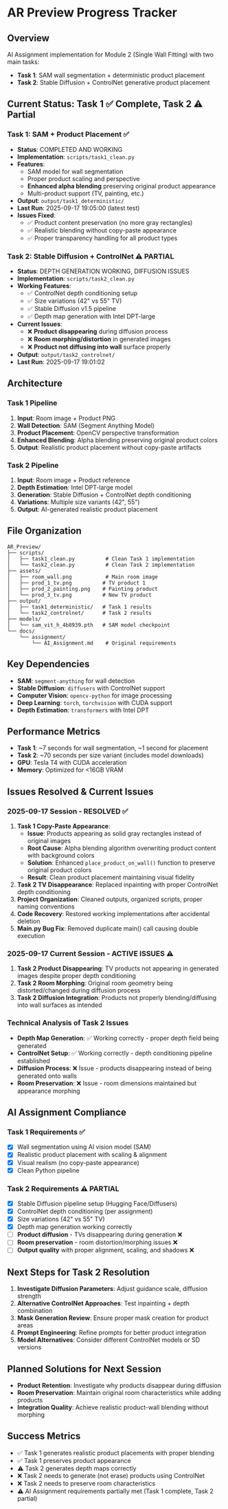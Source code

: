 # AR Preview Progress Tracker

## Overview
AI Assignment implementation for Module 2 (Single Wall Fitting) with two main tasks:
- **Task 1**: SAM wall segmentation + deterministic product placement
- **Task 2**: Stable Diffusion + ControlNet generative product placement

## Current Status: Task 1 ✅ Complete, Task 2 ⚠️ Partial

### Task 1: SAM + Product Placement ✅
- **Status**: COMPLETED AND WORKING
- **Implementation**: `scripts/task1_clean.py`
- **Features**:
  - SAM model for wall segmentation
  - Proper product scaling and perspective
  - **Enhanced alpha blending** preserving original product appearance
  - Multi-product support (TV, painting, etc.)
- **Output**: `output/task1_deterministic/`
- **Last Run**: 2025-09-17 19:05:00 (latest test)
- **Issues Fixed**: 
  - ✅ Product content preservation (no more gray rectangles)
  - ✅ Realistic blending without copy-paste appearance
  - ✅ Proper transparency handling for all product types

### Task 2: Stable Diffusion + ControlNet ⚠️ PARTIAL
- **Status**: DEPTH GENERATION WORKING, DIFFUSION ISSUES
- **Implementation**: `scripts/task2_clean.py`
- **Working Features**:
  - ✅ ControlNet depth conditioning setup
  - ✅ Size variations (42" vs 55" TV)
  - ✅ Stable Diffusion v1.5 pipeline
  - ✅ Depth map generation with Intel DPT-large
- **Current Issues**:
  - ❌ **Product disappearing** during diffusion process
  - ❌ **Room morphing/distortion** in generated images  
  - ❌ **Product not diffusing into wall** surface properly
- **Output**: `output/task2_controlnet/`
- **Last Run**: 2025-09-17 19:01:02

## Architecture

### Task 1 Pipeline
1. **Input**: Room image + Product PNG
2. **Wall Detection**: SAM (Segment Anything Model)
3. **Product Placement**: OpenCV perspective transformation
4. **Enhanced Blending**: Alpha blending preserving original product colors
5. **Output**: Realistic product placement without copy-paste artifacts

### Task 2 Pipeline  
1. **Input**: Room image + Product reference
2. **Depth Estimation**: Intel DPT-large model
3. **Generation**: Stable Diffusion + ControlNet depth conditioning
4. **Variations**: Multiple size variants (42", 55")
5. **Output**: AI-generated realistic product placement

## File Organization

```
AR_Preview/
├── scripts/
│   ├── task1_clean.py          # Clean Task 1 implementation
│   └── task2_clean.py          # Clean Task 2 implementation
├── assets/
│   ├── room_wall.png           # Main room image
│   ├── prod_1_tv.png          # TV product 1
│   ├── prod_2_painting.png    # Painting product  
│   └── prod_3_tv.png          # New TV product
├── output/
│   ├── task1_deterministic/   # Task 1 results
│   └── task2_controlnet/      # Task 2 results
├── models/
│   └── sam_vit_h_4b8939.pth   # SAM model checkpoint
└── docs/
    └── assignment/
        └── AI_Assignment.md    # Original requirements
```

## Key Dependencies
- **SAM**: `segment-anything` for wall detection
- **Stable Diffusion**: `diffusers` with ControlNet support
- **Computer Vision**: `opencv-python` for image processing
- **Deep Learning**: `torch`, `torchvision` with CUDA support
- **Depth Estimation**: `transformers` with Intel DPT

## Performance Metrics
- **Task 1**: ~7 seconds for wall segmentation, ~1 second for placement
- **Task 2**: ~70 seconds per size variant (includes model downloads)
- **GPU**: Tesla T4 with CUDA acceleration
- **Memory**: Optimized for <16GB VRAM

## Issues Resolved & Current Issues

### 2025-09-17 Session - RESOLVED ✅
1. **Task 1 Copy-Paste Appearance**: 
   - **Issue**: Products appearing as solid gray rectangles instead of original images
   - **Root Cause**: Alpha blending algorithm overwriting product content with background colors
   - **Solution**: Enhanced `place_product_on_wall()` function to preserve original product colors
   - **Result**: Clean product placement maintaining visual fidelity
2. **Task 2 TV Disappearance**: Replaced inpainting with proper ControlNet depth conditioning
3. **Project Organization**: Cleaned outputs, organized scripts, proper naming conventions
4. **Code Recovery**: Restored working implementations after accidental deletion
5. **Main.py Bug Fix**: Removed duplicate main() call causing double execution

### 2025-09-17 Current Session - ACTIVE ISSUES ⚠️
1. **Task 2 Product Disappearing**: TV products not appearing in generated images despite proper depth conditioning
2. **Task 2 Room Morphing**: Original room geometry being distorted/changed during diffusion process
3. **Task 2 Diffusion Integration**: Products not properly blending/diffusing into wall surfaces as intended

### Technical Analysis of Task 2 Issues
- **Depth Map Generation**: ✅ Working correctly - proper depth field being generated
- **ControlNet Setup**: ✅ Working correctly - depth conditioning pipeline established  
- **Diffusion Process**: ❌ Issue - products disappearing instead of being generated onto walls
- **Room Preservation**: ❌ Issue - room dimensions maintained but appearance morphing

## AI Assignment Compliance

### Task 1 Requirements ✅
- [x] Wall segmentation using AI vision model (SAM)
- [x] Realistic product placement with scaling & alignment  
- [x] Visual realism (no copy-paste appearance)
- [x] Clean Python pipeline

### Task 2 Requirements ⚠️ PARTIAL
- [x] Stable Diffusion pipeline setup (Hugging Face/Diffusers)
- [x] ControlNet depth conditioning (per assignment)
- [x] Size variations (42" vs 55" TV)
- [x] Depth map generation working correctly
- [ ] **Product diffusion** - TVs disappearing during generation ❌
- [ ] **Room preservation** - room distortion/morphing issues ❌
- [ ] **Output quality** with proper alignment, scaling, and shadows ❌

## Next Steps for Task 2 Resolution
1. **Investigate Diffusion Parameters**: Adjust guidance scale, diffusion strength
2. **Alternative ControlNet Approaches**: Test inpainting + depth combination
3. **Mask Generation Review**: Ensure proper mask creation for product areas
4. **Prompt Engineering**: Refine prompts for better product integration
5. **Model Alternatives**: Consider different ControlNet models or SD versions

## Planned Solutions for Next Session
- **Product Retention**: Investigate why products disappear during diffusion
- **Room Preservation**: Maintain original room characteristics while adding products
- **Integration Quality**: Achieve realistic product-wall blending without morphing

## Success Metrics
- ✅ Task 1 generates realistic product placements with proper blending
- ✅ Task 1 preserves product appearance 
- ⚠️ Task 2 generates depth maps correctly
- ❌ Task 2 needs to generate (not erase) products using ControlNet
- ❌ Task 2 needs to preserve room characteristics
- ⚠️ AI Assignment requirements partially met (Task 1 complete, Task 2 partial)